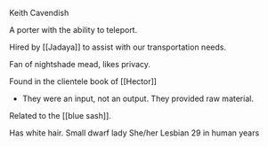 Keith Cavendish

A porter with the ability to teleport.

Hired by [[Jadaya]] to assist with our transportation needs.

Fan of nightshade mead, likes privacy. 

Found in the clientele book of [[Hector]]
 - They were an input, not an output. They provided raw material.

Related to the [[blue sash]].

Has white hair.
Small dwarf lady
She/her
Lesbian
29 in human years